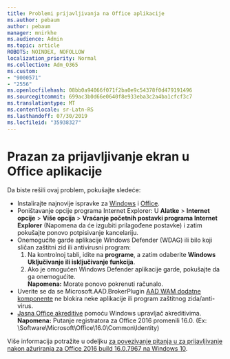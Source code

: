 ```yaml
---
title: Problemi prijavljivanja na Office aplikacije
ms.author: pebaum
author: pebaum
manager: mnirkhe
ms.audience: Admin
ms.topic: article
ROBOTS: NOINDEX, NOFOLLOW
localization_priority: Normal
ms.collection: Adm_O365
ms.custom:
- "9000571"
- "2556"
ms.openlocfilehash: 08bb0a94066f071f2ba0e9c54378f0d479191496
ms.sourcegitcommit: 699ac3b0d66e0640f8e933eba3c2a4ba1cfcf3c7
ms.translationtype: MT
ms.contentlocale: sr-Latn-RS
ms.lasthandoff: 07/30/2019
ms.locfileid: "35938327"
---
```

# <a name="blank-sign-in-screen-in-office-apps"></a>Prazan za prijavljivanje ekran u Office aplikacije

Da biste rešili ovaj problem, pokušajte sledeće:
- Instalirajte najnovije ispravke za [Windows](https://support.microsoft.com/help/4027667/windows-10-update) i [Office](https://support.office.com/article/update-office-and-your-computer-with-microsoft-update-2ab296f3-7f03-43a2-8e50-46de917611c5).
- Poništavanje opcije programa Internet Explorer: U **Alatke** > **Internet opcije** > **Više opcija** > **Vraćanje početnih postavki programa Internet Explorer** (Napomena da će izgubiti prilagođene postavke) i zatim pokušajte ponovo potpisivanje kancelariju.
- Onemogućite garde aplikacije Windows Defender (WDAG) ili bilo koji sličan zaštitni zid ili antivirusni program:
    1. Na kontrolnoj tabli, idite na **programe**, a zatim odaberite **Windows Uključivanje ili isključivanje funkcija**.
    2. Ako je omogućen Windows Defender aplikacije garde, pokušajte da ga onemogućite.<br/>
    **Napomena:** Morate ponovo pokrenuti računalo.
- Uverite se da se Microsoft.AAD.BrokerPlugin [AAD WAM dodatne komponente](https://docs.microsoft.com/office365/troubleshoot/administration/connection-issue-when-sign-in-office-2016#symptom-1) ne blokira neke aplikacije ili program zaštitnog zida/anti-virus.
- [Jasna Office akreditive](https://docs.microsoft.com/office/troubleshoot/error-messages/another-account-already-signed-in#step-3-clear-cached-credentials-on-the-computer) pomoću Windows upravljač akreditivima.<br/>
    **Napomena:** Putanje registratora za Office 2016 promenili 16.0. (Ex: \Software\Microsoft\Office\16.0\Common\Identity\)

Više informacija potražite u odeljku [za povezivanje pitanja u za prijavljivanje nakon ažuriranja za Office 2016 build 16.0.7967 na Windows 10](https://docs.microsoft.com/office365/troubleshoot/administration/connection-issue-when-sign-in-office-2016).